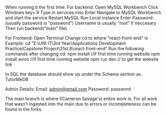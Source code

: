 When running it the first time:
For backend:
Open MySQL Workbench
Click Windows key+ R
Type in services.msc
Enter
Navigate to MySQL Workbench and start the service
Restart MySQL 
Run Local instance
Enter Password: (usually password is "password")
Username is usually "root" if neccesary
Then run backend("main" file)

For Frontend:
Open Terminal
Change cd to where "react-front-end" is
Example: cd "E:\UNI IT\3rd Year\Applications Development Practice\Capstone Project\31st,8\react-front-end"
Run the following commands after changing cd:
npm install             //if first time running website
npm install axios       //if first time running website
npm run dev   // to get the website link

In SQL the database should show up under the Schema section as TutorMeDB

Admin Details:
Email: admin@gmail.com
Password: password

The main branch is where I(Cameron Savage's) entire work is.
For all work that wasn't ingested into the main due to errors or incompleteness can be found in the forks.
